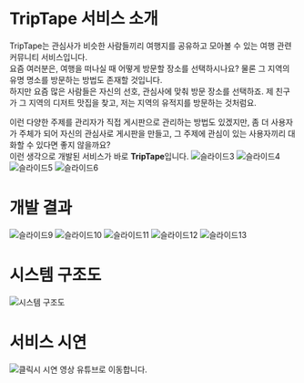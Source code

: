 # TripTape 서비스 소개
TripTape는 관심사가 비슷한 사람들끼리 여행지를 공유하고 모아볼 수 있는 여행 관련 커뮤니티 서비스입니다.<br>
요즘 여러분은, 여행을 떠나실 때 어떻게 방문할 장소를 선택하시나요? 물론 그 지역의 유명 명소를 방문하는 방법도 존재할 것입니다.<br>
하지만 요즘 많은 사람들은 자신의 선호, 관심사에 맞춰 방문 장소를 선택하죠. 제 친구가 그 지역의 디저트 맛집을 찾고, 저는 지역의 유적지를 방문하는 것처럼요.<br>

이런 다양한 주제를 관리자가 직접 게시판으로 관리하는 방법도 있겠지만, 좀 더 사용자가 주체가 되어 자신의 관심사로 게시판을 만들고, 그 주제에 관심이 있는 사용자끼리 대화할 수 있다면 좋지 않을까요?<br>
이런 생각으로 개발된 서비스가 바로 **TripTape**입니다.
![슬라이드3](https://github.com/BCTour/triptape-front/assets/31800284/01152bec-d8a5-45fb-b55d-16b1e2d523cf)
![슬라이드4](https://github.com/BCTour/triptape-front/assets/31800284/fa9c1e61-f066-4fbe-b069-77eee474b524)
![슬라이드5](https://github.com/BCTour/triptape-front/assets/31800284/be47c28b-6546-436d-b136-3dd470000961)
![슬라이드6](https://github.com/BCTour/triptape-front/assets/31800284/4c099293-d0bd-47a7-9b20-1dc5270bc7ae)

# 개발 결과
![슬라이드9](https://github.com/BCTour/triptape-front/assets/31800284/43acabbc-2467-4410-bd7f-2136599c8e8d)
![슬라이드10](https://github.com/BCTour/triptape-front/assets/31800284/6aa990b5-26d1-45fd-af52-93a25086e192)
![슬라이드11](https://github.com/BCTour/triptape-front/assets/31800284/f3ec5ad3-fdab-4cad-8193-98dbf9230f24)
![슬라이드12](https://github.com/BCTour/triptape-front/assets/31800284/a40ee2c3-38bb-472e-9f18-b787312b9e39)
![슬라이드13](https://github.com/BCTour/triptape-front/assets/31800284/93902817-4dd8-4cff-bffe-3ace8b46376a)

# 시스템 구조도
![시스템 구조도](https://github.com/BCTour/triptape-front/assets/31800284/1798eb4d-0101-488c-b616-419cf764ea58)

# 서비스 시연
![클릭](https://youtu.be/334WBvw3-hY)시 시연 영상 유튜브로 이동합니다.
